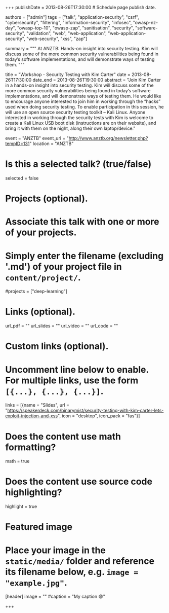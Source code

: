 +++
publishDate = 2013-08-26T17:30:00  # Schedule page publish date.

authors = ["admin"]
tags = ["talk", "application-security", "csrf", "cybersecurity", "filtering", "information-security", "infosec", "owasp-nz-day", "owasp-top-10", "owasp-zap", "sanitisation", "security", "software-security", "validation", "web", "web-application", "web-application-security", "web-security", "xss", "zap"]

summary = """
At ANZTB: Hands-on insight into security testing. Kim will discuss some of the more common security vulnerabilities being found in today’s software implementations, and will demonstrate ways of testing them.
"""

title = "Workshop - Security Testing with Kim Carter"
date = 2013-08-26T17:30:00
date_end = 2013-08-26T19:30:00
abstract = "Join Kim Carter in a hands-on insight into security testing. Kim will discuss some of the more common security vulnerabilities being found in today’s software implementations, and will demonstrate ways of testing them. He would like to encourage anyone interested to join him in working through the “hacks” used when doing security testing. To enable participation in this session, he will use an open source security testing toolkit – Kali Linux. Anyone interested in working through the security tests with Kim is welcome to create a Kali Linux USB boot disk (instructions are on their website), and bring it with them on the night, along their own laptop/device."

event = "ANZTB"
event_url = "http://www.anztb.org/newsletter.php?tempID=131"
location = "ANZTB"

# Is this a selected talk? (true/false)
selected = false

# Projects (optional).
#   Associate this talk with one or more of your projects.
#   Simply enter the filename (excluding '.md') of your project file in `content/project/`.
#projects = ["deep-learning"]

# Links (optional).
url_pdf = ""
url_slides = ""
url_video = ""
url_code = ""

# Custom links (optional).
#   Uncomment line below to enable. For multiple links, use the form `[{...}, {...}, {...}]`.
links = [{name = "Slides", url = "https://speakerdeck.com/binarymist/security-testing-with-kim-carter-lets-exploit-injection-and-xss", icon = "desktop", icon_pack = "fas"}]

# Does the content use math formatting?
math = true

# Does the content use source code highlighting?
highlight = true

# Featured image
# Place your image in the `static/media/` folder and reference its filename below, e.g. `image = "example.jpg"`.
[header]
image = ""
#caption = "My caption :smile:"

+++

<script async class="speakerdeck-embed" data-id="4d981eff21584ff2a7c361580105bdc8" data-ratio="1.33333333333333" src="//speakerdeck.com/assets/embed.js"></script>
<br>


